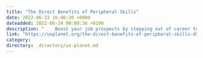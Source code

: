 ```yaml
---
title: "The Direct Benefits of Peripheral Skills"
date: 2022-06-23 16:46:20 +0000
dateadded: 2022-06-24 00:00:36 +0100
description: "    Boost your job prospects by stepping out of career tunnel vision.  Continue reading on UX Planet »  "
link: "https://uxplanet.org/the-direct-benefits-of-peripheral-skills-d5e329271445?source=rss----819cc2aaeee0---4"
category:
directory: _directory/ux-planet.md
---
```

